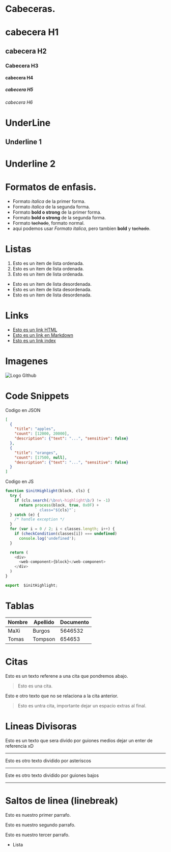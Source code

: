 # Cabeceras. 
# cabecera H1 
## cabecera H2
### Cabecera H3
#### cabecera H4
##### cabecera H5
###### cabecera H6

# UnderLine
Underline 1
---------------------

Underline 2
======================

# Formatos de enfasis.
- Formato *italica* de la primer forma.
- Formato _italica_ de la segunda forma.
- Formato **bold o strong** de la primer forma.
- Formato __bold o strong__ de la segunda forma.
- Formato ~~tachado~~, formato normal.
- aqui podemos usar *Formato italica*, pero tambien **bold** y ~~tachado~~.

# Listas
1. Esto es un item de lista ordenada. 
2. Esto es un item de lista ordenada. 
3. Esto es un item de lista ordenada. 
- Esto es un item de lista desordenada.
- Esto es un item de lista desordenada.
- Esto es un item de lista desordenada.

# Links
- <a href="http://google.com">Esto es un link HTML</a> 
- [Esto es un link en Markdown](http://google.com) 
- [Esto es un link index](index.html)

# Imagenes
![Logo GIthub](https://avatars0.githubusercontent.com/u/6598377?s=400&v=4)

# Code Snippets
Codigo en JSON
```JSON
[
  {
    "title": "apples",
    "count": [12000, 20000],
    "description": {"text": "...", "sensitive": false}
  },
  {
    "title": "oranges",
    "count": [17500, null],
    "description": {"text": "...", "sensitive": false}
  }
]
```
Codigo en JS
```JAVASCRIPT
function $initHighlight(block, cls) {
  try {
    if (cls.search(/\bno\-highlight\b/) != -1)
      return process(block, true, 0x0F) +
             ` class="${cls}"`;
  } catch (e) {
    /* handle exception */
  }
  for (var i = 0 / 2; i < classes.length; i++) {
    if (checkCondition(classes[i]) === undefined)
      console.log('undefined');
  }

  return (
    <div>
      <web-component>{block}</web-component>
    </div>
  )
}

export  $initHighlight;
```

# Tablas
| Nombre |Apellido | Documento |
|--------|---------|-----------|
|MaXi    | Burgos  | 5646532   |
|Tomas   | Tompson | 654653    |

# Citas
Esto es un texto referene a una cita que pondremos abajo.
> Esto es una cita.

Esto e otro texto que no se relaciona a la cita anterior.
> Esto es untra cita, importante dejar un espacio extras al final.

# Lineas Divisoras
Esto es un texto que sera divido por guiones medios dejar un enter de referencia xD 

---
Esto es otro texto dividido por asteriscos 

***
Este es otro texto dividido por guiones bajos

___

# Saltos de linea (linebreak)
Esto es nuestro primer parrafo.

Esto es nuestro segundo parrafo.

Esto es nuestro tercer parrafo.
- Lista


